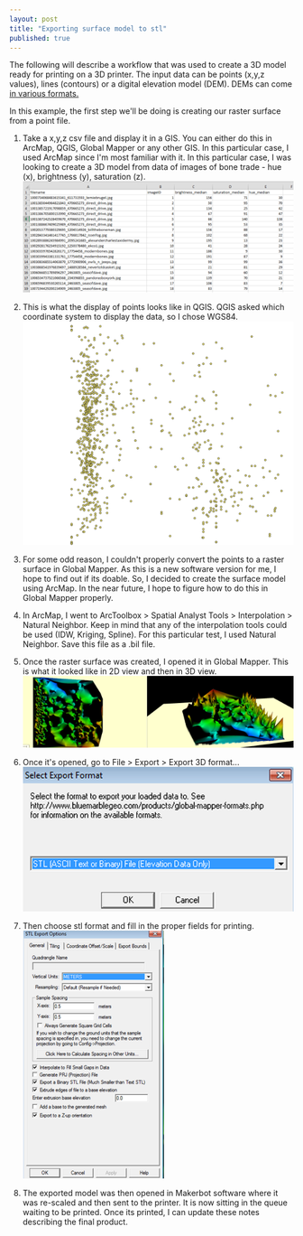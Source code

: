 ```yaml
---
layout: post
title: "Exporting surface model to stl"
published: true
---
```

The following will describe a workflow that was used to create a 3D model ready for printing on a 3D printer.
The input data can be points (x,y,z values), lines (contours) or a digital elevation model (DEM). DEMs can come <a href="https://library.carleton.ca/help/dem-formats" target="_blank">in various formats.</a>

In this example, the first step we'll be doing is creating our raster surface from a point file.


1. Take a x,y,z csv file and display it in a GIS. You can either do this in ArcMap, QGIS, Global Mapper or any other GIS. In this particular case, I used ArcMap since I'm most familiar with it. In this particular case, I was looking to create a 3D model from data of images of bone trade - hue (x), brightness (y), saturation (z).
![x y z data](https://github.com/joelrivard/joelrivard.github.io/blob/master/images/csv_image.png "x y z data")

2. This is what the display of points looks like in QGIS. QGIS asked which coordinate system to display the data, so I chose WGS84.
![Points Data](https://github.com/joelrivard/joelrivard.github.io/blob/master/images/csv_points.png "Step 2")

3. For some odd reason, I couldn't properly convert the points to a raster surface in Global Mapper. As this is a new software version for me, I hope to find out if its doable. So, I decided to create the surface model using ArcMap. In the near future, I hope to figure how to do this in Global Mapper properly.

4. In ArcMap, I went to ArcToolbox > Spatial Analyst Tools > Interpolation > Natural Neighbor. Keep in mind that any of the interpolation tools could be used (IDW, Kriging, Spline). For this particular test, I used Natural Neighbor. Save this file as a .bil file.

5. Once the raster surface was created, I opened it in Global Mapper. This is what it looked like in 2D view and then in 3D view.
![2D & 3D View](https://github.com/joelrivard/joelrivard.github.io/blob/master/images/csv_raster.png "Step 3")
6. Once it's opened, go to File > Export > Export 3D format...
![Export](https://github.com/joelrivard/joelrivard.github.io/blob/master/images/csv_dialog1.png "Step 4")

7. Then choose stl format and fill in the proper fields for printing.
![Export Options](https://github.com/joelrivard/joelrivard.github.io/blob/master/images/csv_dialog2.png "Step 5")

8. The exported model was then opened in Makerbot software where it was re-scaled and then sent to the printer. It is now sitting in the queue waiting to be printed. Once its printed, I can update these notes describing the final product.
